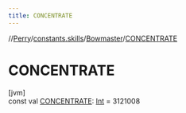 ```yaml
---
title: CONCENTRATE
---
```

//[Perry](../../../index.html)/[constants.skills](../index.html)/[Bowmaster](index.html)/[CONCENTRATE](-c-o-n-c-e-n-t-r-a-t-e.html)



# CONCENTRATE



[jvm]\
const val [CONCENTRATE](-c-o-n-c-e-n-t-r-a-t-e.html): [Int](https://kotlinlang.org/api/latest/jvm/stdlib/kotlin/-int/index.html) = 3121008




